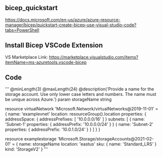 ## bicep_quickstart
https://docs.microsoft.com/en-us/azure/azure-resource-manager/bicep/quickstart-create-bicep-use-visual-studio-code?tabs=PowerShell

## Install Bicep VSCode Extension
VS Marketplace Link: https://marketplace.visualstudio.com/items?itemName=ms-azuretools.vscode-bicep

## Code
'''
@minLength(3)
@maxLength(24)
@description('Provide a name for the storage account. Use only lower case letters and numbers. The name must be unique across Azure.')
param storageName string

resource virtualNetwork 'Microsoft.Network/virtualNetworks@2019-11-01' = {
  name: 'examplevnet'
  location: resourceGroup().location
  properties: {
    addressSpace: {
      addressPrefixes: [
        '10.0.0.0/16'
      ]
    }
    subnets: [
      {
        name: 'Subnet-1'
        properties: {
          addressPrefix: '10.0.0.0/24'
        }
      }
      {
        name: 'Subnet-2'
        properties: {
          addressPrefix: '10.0.1.0/24'
        }
      }
    ]
  }
}

resource examplestorage 'Microsoft.Storage/storageAccounts@2021-02-01' = {
  name: storageName
  location: 'eastus'
  sku: {
    name: 'Standard_LRS'
  }
  kind: 'StorageV2'
}
'''
